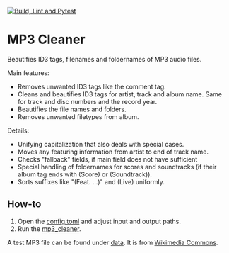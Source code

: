 [![Build, Lint and Pytest](https://github.com/bjoerm/mp3_cleaner/actions/workflows/build_lint_test.yml/badge.svg)](https://github.com/bjoerm/mp3_cleaner/actions/workflows/build_test_lint.yml)

# MP3 Cleaner
Beautifies ID3 tags, filenames and foldernames of MP3 audio files.

Main features:
* Removes unwanted ID3 tags like the comment tag.
* Cleans and beautifies ID3 tags for artist, track and album name. Same for track and disc numbers and the record year.
* Beautifies the file names and folders.
* Removes unwanted filetypes from album.

Details:
* Unifying capitalization that also deals with special cases.
* Moves any featuring information from artist to end of track name.
* Checks "fallback" fields, if main field does not have sufficient
* Special handling of foldernames for scores and soundtracks (if their album tag ends with (Score) or (Soundtrack)).
* Sorts suffixes like "(Feat. ...)" and (Live) uniformly.



## How-to
1. Open the [config.toml](/src/config.toml) and adjust input and output paths.
1. Run the [mp3_cleaner](/src/mp3_cleaner.py).

A test MP3 file can be found under [data](/data/wikimedia_commons/warnsignal_train_with_some_tags.mp3). It is from [Wikimedia Commons](https://commons.wikimedia.org/wiki/File:BVG_Warnsignal_U-Bahn.mp3).
